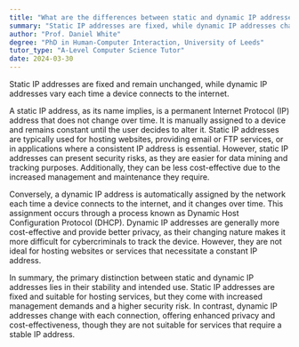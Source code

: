 ```yaml
---
title: "What are the differences between static and dynamic IP addresses?"
summary: "Static IP addresses are fixed, while dynamic IP addresses change each time a device connects to the internet."
author: "Prof. Daniel White"
degree: "PhD in Human-Computer Interaction, University of Leeds"
tutor_type: "A-Level Computer Science Tutor"
date: 2024-03-30
---
```


Static IP addresses are fixed and remain unchanged, while dynamic IP addresses vary each time a device connects to the internet.

A static IP address, as its name implies, is a permanent Internet Protocol (IP) address that does not change over time. It is manually assigned to a device and remains constant until the user decides to alter it. Static IP addresses are typically used for hosting websites, providing email or FTP services, or in applications where a consistent IP address is essential. However, static IP addresses can present security risks, as they are easier for data mining and tracking purposes. Additionally, they can be less cost-effective due to the increased management and maintenance they require.

Conversely, a dynamic IP address is automatically assigned by the network each time a device connects to the internet, and it changes over time. This assignment occurs through a process known as Dynamic Host Configuration Protocol (DHCP). Dynamic IP addresses are generally more cost-effective and provide better privacy, as their changing nature makes it more difficult for cybercriminals to track the device. However, they are not ideal for hosting websites or services that necessitate a constant IP address.

In summary, the primary distinction between static and dynamic IP addresses lies in their stability and intended use. Static IP addresses are fixed and suitable for hosting services, but they come with increased management demands and a higher security risk. In contrast, dynamic IP addresses change with each connection, offering enhanced privacy and cost-effectiveness, though they are not suitable for services that require a stable IP address.
    